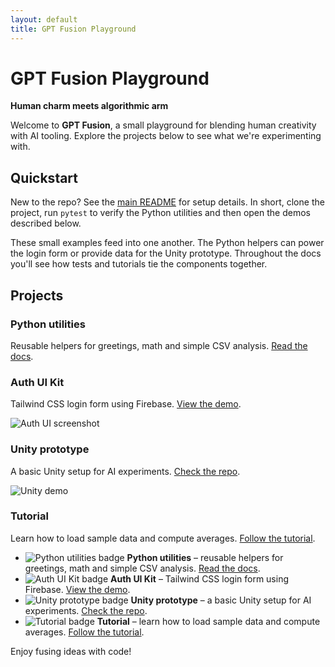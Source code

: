 ```yaml
---
layout: default
title: GPT Fusion Playground
---
```


# GPT Fusion Playground

**Human charm meets algorithmic arm**

Welcome to **GPT Fusion**, a small playground for blending human creativity with AI tooling. Explore the projects below to see what we're experimenting with.

## Quickstart

New to the repo? See the [main README](../README.md) for setup details. In
short, clone the project, run `pytest` to verify the Python utilities and then
open the demos described below.

These small examples feed into one another. The Python helpers can power the
login form or provide data for the Unity prototype. Throughout the docs you'll
see how tests and tutorials tie the components together.

## Projects

### Python utilities

Reusable helpers for greetings, math and simple CSV analysis. [Read the docs](README.md).

### Auth UI Kit

Tailwind CSS login form using Firebase. [View the demo](../auth-ui-kit/index.html).

![Auth UI screenshot](assets/auth-ui-screenshot.png)

### Unity prototype

A basic Unity setup for AI experiments. [Check the repo](../unity-prototype/).

![Unity demo](assets/unity-demo.png)

### Tutorial

Learn how to load sample data and compute averages. [Follow the tutorial](tutorial.md).

- ![Python utilities badge](https://placehold.co/60x60?text=Py) **Python utilities** – reusable helpers for greetings, math and simple CSV analysis. [Read the docs](README.md).
- ![Auth UI Kit badge](https://placehold.co/60x60?text=UI) **Auth UI Kit** – Tailwind CSS login form using Firebase. [View the demo](../auth-ui-kit/index.html).
- ![Unity prototype badge](https://placehold.co/60x60?text=3D) **Unity prototype** – a basic Unity setup for AI experiments. [Check the repo](../unity-prototype/).
- ![Tutorial badge](https://placehold.co/60x60?text=Doc) **Tutorial** – learn how to load sample data and compute averages. [Follow the tutorial](tutorial.md).

Enjoy fusing ideas with code!
